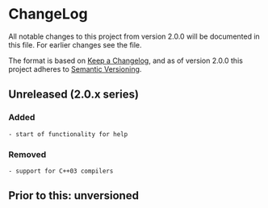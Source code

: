 # ChangeLog

All notable changes to this project from version 2.0.0 will be
documented in this file. For earlier changes see the [](ChangeLog.old)
file.

The format is based on [Keep a Changelog](https://keepachangelog.com/en/1.0.0/),
and as of version 2.0.0 this project adheres to 
[Semantic Versioning](https://semver.org/spec/v2.0.0.html).

## Unreleased (2.0.x series)
### Added
    - start of functionality for help
### Removed
    - support for C++03 compilers

## Prior to this: unversioned
